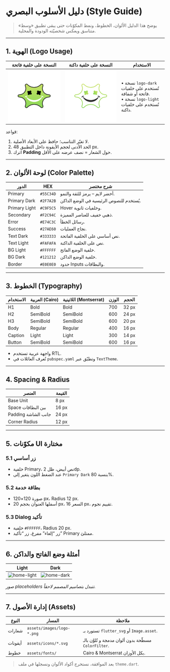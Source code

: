 # دليل الأسلوب البصري (Style Guide)

> يوضح هذا الدليل الألوان، الخطوط، ونمط المكوّنات حتى يبقى تطبيق «وسط» متناسق ويعكس شخصيّته الودودة والمحلية.

---

## 1. الهوية (Logo Usage)

| النسخة على خلفية فاتحة | النسخة على خلفية داكنة | الاستخدام |
| --- | --- | --- |
| ![logo-dark](../../assets/images/logo-dark.png) | ![logo-light](../../assets/images/logo-light.png) | • نسخة `logo-dark` تُستخدم على خلفيات فاتحة أو شفافة.<br>• نسخة `logo-light` تُستخدم على خلفيات داكنة. |

قواعد:
1. لا تغيّر التناسب؛ حافظ على الأبعاد الأصلية.  
2. الحد الأدنى لحجم الأيقونة داخل التطبيق 48 px.  
3. اترك **Padding** حول الشعار = نصف عرضه على الأقل.

---

## 2. لوحة الألوان (Color Palette)

| الدور | HEX | شرح مختصر |
| --- | --- | --- |
| Primary | `#55C34D` | أخضر لايم – يرمز للثقة والنمو. |
| Primary Dark | `#2F7A2B` | يُستخدم للنصوص الرئيسية في الوضع الداكن. |
| Primary Light | `#C9F5C5` | Hover وخلفيات ثانوية. |
| Secondary | `#F2C94C` | ذهبي خفيف للعناصر المميزة. |
| Error | `#E74C3C` | رسائل الخطأ. |
| Success | `#27AE60` | نجاح العمليات. |
| Text Dark | `#333333` | نص أساسي على الخلفية الفاتحة. |
| Text Light | `#FAFAFA` | نص على الخلفية الداكنة. |
| BG Light | `#FFFFFF` | خلفية الوضع الفاتح. |
| BG Dark | `#121212` | خلفية الوضع الداكن. |
| Border | `#E0E0E0` | حدود Inputs والبطاقات. |

---

## 3. الخطوط (Typography)

| الاستخدام | العربية (Cairo) | اللاتينية (Montserrat) | الوزن | الحجم |
| --- | --- | --- | --- | --- |
| H1 | Bold | Bold | 700 | 32 px |
| H2 | SemiBold | SemiBold | 600 | 24 px |
| H3 | SemiBold | SemiBold | 600 | 20 px |
| Body | Regular | Regular | 400 | 16 px |
| Caption | Light | Light | 300 | 14 px |
| Button | SemiBold | SemiBold | 600 | 16 px |

- واجهة عربية تستخدم RTL.
- تُعرف العائلات في `pubspec.yaml` وتطبّق عبر `TextTheme`.

---

## 4. Spacing & Radius

| العنصر | القيمة |
| --- | --- |
| Base Unit | 8 px |
| Space بين البطاقات | 16 px |
| Padding جانب الشاشة | 24 px |
| Corner Radius | 12 px |

---

## 5. مكوّنات UI مختارة

### 5.1 زر أساسي
- خلفية Primary، نص أبيض، ظل 2dp.  
- عند الضغط اللون يتغير إلى `Primary Dark` بنسبة 80%.

### 5.2 بطاقة خدمة
- صورة 120×120 px، Radius 12 px.  
- أسفلها العنوان بحجم 20 px، السعر 16 px، تقييم نجوم.

### 5.3 Dialog تأكيد
- خلفية `#FFFFFF`، Radius 20 px.  
- زر “إلغاء” مفرغ، زر “تأكيد” Primary ممتلئ.

---

## 6. أمثلة وضع الفاتح والداكن

| Light | Dark |
| --- | --- |
| ![home-light](../../assets/images/home-light-placeholder.png) | ![home-dark](../../assets/images/home-dark-placeholder.png) |

*صور placeholders تتبدل بتصاميم المصمم لاحقاً.*

---

## 7. إدارة الأصول (Assets)

| النوع | المسار | ملاحظة |
| --- | --- | --- |
| شعارات | `assets/images/logo-*.png` | تستورد بـ `flutter_svg` أو `Image.asset`. |
| أيقونات | `assets/icons/*.svg` | مسطّحة بدون ألوان مدمجة و تُلوَّن بالـ `ColorFilter`. |
| خطوط | `assets/fonts/` | Cairo & Montserrat بكل الأوزان. |

> بعد الموافقة، نستخرج أكواد الألوان ونسجلها في ملف `theme.dart`.


